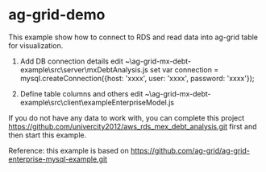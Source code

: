 # ag-grid-demo

This example show how to connect to RDS and read data into ag-grid table for visualization. 

1) Add DB connection details 
edit ~\ag-grid-mx-debt-example\src\server\mxDebtAnalysis.js
set var connection = mysql.createConnection({host: 'xxxx', user: 'xxxx', password: 'xxxx'});

2) Define table columns and others
edit ~\ag-grid-mx-debt-example\src\client\exampleEnterpriseModel.js

If you do not have any data to work with, you can complete this project https://github.com/univercity2012/aws_rds_mex_debt_analysis.git first and then start this example.

Reference: this example is based on https://github.com/ag-grid/ag-grid-enterprise-mysql-example.git
